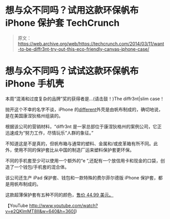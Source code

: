 # 想与众不同吗？试用这款环保帆布 iPhone 保护套 TechCrunch

> 原文：<https://web.archive.org/web/https://techcrunch.com/2014/03/11/want-to-be-diffr3nt-try-out-this-eco-friendly-canvas-iphone-case/>

# 想与众不同吗？试试这款环保帆布 iPhone 手机壳

本周“混淆和过度复杂的品牌”奖的获得者是…(请击鼓！)The diffr3nt|slim case！

抛开这个不幸的名字不谈，iPhone 的[different](https://web.archive.org/web/20221006042255/http://diffr3nt.com/)外壳是由帆布制成的，确切地说，是在美国康涅狄格州组装的。

根据该公司的营销材料，“diffr3nt 是一家总部位于康涅狄格州的案例公司，它正迅速成为“努力工作，尽情玩乐”人群的象征。”

不知道这是不是真的，但帆布箱与通常的塑料、金属和/或皮革箱有所不同。此外，使用不同的保护套比从中国的制造厂运来塑料保护套更环保。

不同的手机套至少可以使用一个额外的“e ”,还配有一个放信用卡和现金的口袋，创造了一个钱包/手机套的混合体。

该公司还生产 iPad 保护套、钱包和一款特殊的费尔菲尔德版 iPhone 保护套，都是用帆布制成的。

这款超薄保护套有五种不同的颜色，[售价 44.99 美元。](https://web.archive.org/web/20221006042255/http://diffr3nt.com/products/diffr3nt-slim-iphone)

【YouTube http://www.youtube.com/watch?v=e2QKlmMT8II&w=640&h=360])